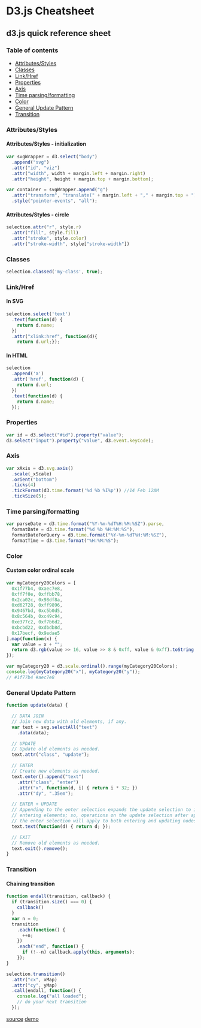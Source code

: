 # D3.js Cheatsheet

## d3.js quick reference sheet

### Table of contents

- [Attributes/Styles](#attributesstyles)
- [Classes](#classes)
- [Link/Href](#linkhref)
- [Properties](#properties)
- [Axis](#axis)
- [Time parsing/formatting](#time-parsingformatting)
- [Color](#color)
- [General Update Pattern](#general-update-pattern)
- [Transition](#transition)

### Attributes/Styles

#### Attributes/Styles - initialization

```javascript
var svgWrapper = d3.select("body")
  .append("svg")
  .attr("id", "viz")
  .attr("width", width + margin.left + margin.right)
  .attr("height", height + margin.top + margin.bottom);

var container = svgWrapper.append("g")
  .attr("transform", "translate(" + margin.left + "," + margin.top + ")")
  .style("pointer-events", "all");
```

#### Attributes/Styles - circle

```javascript
selection.attr("r", style.r)
  .attr("fill", style.fill)
  .attr("stroke", style.color)
  .attr("stroke-width", style["stroke-width"])
```

### Classes

```javascript
selection.classed('my-class', true);
```

### Link/Href

#### In SVG

```javascript
selection.select('text')
  .text(function(d) {
    return d.name;
  })
  .attr("xlink:href", function(d){
    return d.url;});
```
#### In HTML

```javascript
selection
  .append('a')
  .attr('href', function(d) {
    return d.url;
  })
  .text(function(d) {
    return d.name;
  });
```

### Properties

```javascript
var id = d3.select("#id").property("value");
d3.select("input").property("value", d3.event.keyCode);
```

### Axis

```javascript
var xAxis = d3.svg.axis()
  .scale(_xScale)
  .orient("bottom")
  .ticks(4)
  .tickFormat(d3.time.format('%d %b %I%p')) //14 Feb 12AM
  .tickSize(5);
```

### Time parsing/formatting

```javascript
var parseDate = d3.time.format("%Y-%m-%dT%H:%M:%SZ").parse,
  formatDate = d3.time.format("%d %b %H:%M:%S"),
  formatDateForQuery = d3.time.format("%Y-%m-%dT%H:%M:%SZ"),
  formatTime = d3.time.format("%H:%M:%S");
```

### Color

#### Custom color ordinal scale

```javascript
var myCategory20Colors = [
  0x1f77b4, 0xaec7e8,
  0xff7f0e, 0xffbb78,
  0x2ca02c, 0x98df8a,
  0xd62728, 0xff9896,
  0x9467bd, 0xc5b0d5,
  0x8c564b, 0xc49c94,
  0xe377c2, 0xf7b6d2,
  0xbcbd22, 0xdbdb8d,
  0x17becf, 0x9edae5
].map(function(x) {
  var value = x + "";
  return d3.rgb(value >> 16, value >> 8 & 0xff, value & 0xff).toString();
});

var myCategory20 = d3.scale.ordinal().range(myCategory20Colors);
console.log(myCategory20("x"), myCategory20("y"));
// #1f77b4 #aec7e8
```

### General Update Pattern

```javascript
function update(data) {

  // DATA JOIN
  // Join new data with old elements, if any.
  var text = svg.selectAll("text")
    .data(data);

  // UPDATE
  // Update old elements as needed.
  text.attr("class", "update");

  // ENTER
  // Create new elements as needed.
  text.enter().append("text")
    .attr("class", "enter")
    .attr("x", function(d, i) { return i * 32; })
    .attr("dy", ".35em");

  // ENTER + UPDATE
  // Appending to the enter selection expands the update selection to include
  // entering elements; so, operations on the update selection after appending to
  // the enter selection will apply to both entering and updating nodes.
  text.text(function(d) { return d; });

  // EXIT
  // Remove old elements as needed.
  text.exit().remove();
}
```

### Transition

#### Chaining transition

```javascript
function endall(transition, callback) {
  if (transition.size() === 0) {
    callback()
  }
  var n = 0;
  transition
    .each(function() {
      ++n;
    })
    .each("end", function() {
      if (!--n) callback.apply(this, arguments);
    });
}

selection.transition()
  .attr("cx", xMap)
  .attr("cy", yMap)
  .call(endall, function() { 
    console.log("all loaded");
    // do your next transition
  });
```

[source](https://stackoverflow.com/questions/10692100/invoke-a-callback-at-the-end-of-a-transition)
[demo](http://paradite.github.io/d3-cheatsheet/)